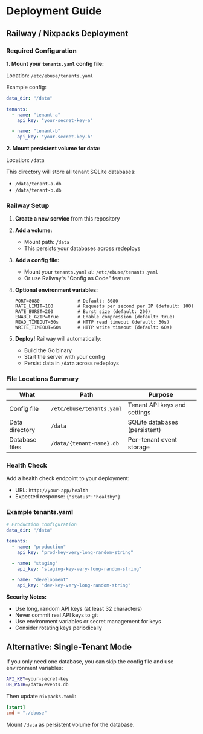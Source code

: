 # Deployment Guide

## Railway / Nixpacks Deployment

### Required Configuration

**1. Mount your `tenants.yaml` config file:**

Location: `/etc/ebuse/tenants.yaml`

Example config:

```yaml
data_dir: "/data"

tenants:
  - name: "tenant-a"
    api_key: "your-secret-key-a"

  - name: "tenant-b"
    api_key: "your-secret-key-b"
```

**2. Mount persistent volume for data:**

Location: `/data`

This directory will store all tenant SQLite databases:

- `/data/tenant-a.db`
- `/data/tenant-b.db`

### Railway Setup

1. **Create a new service** from this repository

2. **Add a volume:**
   - Mount path: `/data`
   - This persists your databases across redeploys

3. **Add a config file:**
   - Mount your `tenants.yaml` at: `/etc/ebuse/tenants.yaml`
   - Or use Railway's "Config as Code" feature

4. **Optional environment variables:**

   ```
   PORT=8080              # Default: 8080
   RATE_LIMIT=100         # Requests per second per IP (default: 100)
   RATE_BURST=200         # Burst size (default: 200)
   ENABLE_GZIP=true       # Enable compression (default: true)
   READ_TIMEOUT=30s       # HTTP read timeout (default: 30s)
   WRITE_TIMEOUT=60s      # HTTP write timeout (default: 60s)
   ```

5. **Deploy!** Railway will automatically:
   - Build the Go binary
   - Start the server with your config
   - Persist data in `/data` across redeploys

### File Locations Summary

| What | Path | Purpose |
|------|------|---------|
| Config file | `/etc/ebuse/tenants.yaml` | Tenant API keys and settings |
| Data directory | `/data` | SQLite databases (persistent) |
| Database files | `/data/{tenant-name}.db` | Per-tenant event storage |

### Health Check

Add a health check endpoint to your deployment:

- URL: `http://your-app/health`
- Expected response: `{"status":"healthy"}`

### Example tenants.yaml

```yaml
# Production configuration
data_dir: "/data"

tenants:
  - name: "production"
    api_key: "prod-key-very-long-random-string"

  - name: "staging"
    api_key: "staging-key-very-long-random-string"

  - name: "development"
    api_key: "dev-key-very-long-random-string"
```

**Security Notes:**

- Use long, random API keys (at least 32 characters)
- Never commit real API keys to git
- Use environment variables or secret management for keys
- Consider rotating keys periodically

## Alternative: Single-Tenant Mode

If you only need one database, you can skip the config file and use environment variables:

```bash
API_KEY=your-secret-key
DB_PATH=/data/events.db
```

Then update `nixpacks.toml`:

```toml
[start]
cmd = "./ebuse"
```

Mount `/data` as persistent volume for the database.
